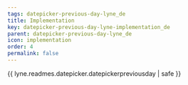 ```yaml
---
tags: datepicker-previous-day-lyne_de
title: Implementation
key: datepicker-previous-day-lyne-implementation_de
parent: datepicker-previous-day-lyne_de
icon: implementation
order: 4
permalink: false  
---
```

{{ lyne.readmes.datepicker.datepickerpreviousday | safe }}


